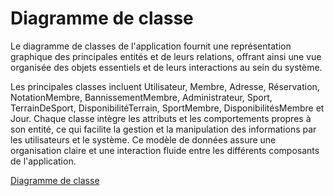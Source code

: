 # Diagramme de classe

Le diagramme de classes de l'application fournit une représentation graphique des principales entités et de leurs relations, offrant ainsi une vue organisée des objets essentiels et de leurs interactions au sein du système.

Les principales classes incluent Utilisateur, Membre, Adresse, Réservation, NotationMembre, BannissementMembre, Administrateur, Sport, TerrainDeSport, DisponibilitéTerrain, SportMembre, DisponibilitésMembre et Jour. Chaque classe intègre les attributs et les comportements propres à son entité, ce qui facilite la gestion et la manipulation des informations par les utilisateurs et le système. Ce modèle de données assure une organisation claire et une interaction fluide entre les différents composants de l'application.

[Diagramme de classe](/Img/diagramme-classe.jpg)